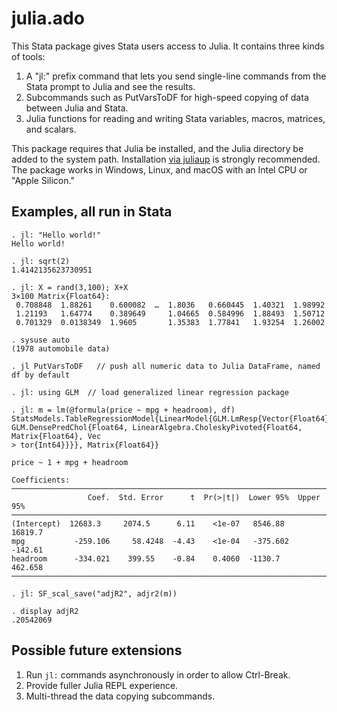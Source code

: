# julia.ado
This Stata package gives Stata users access to Julia. It contains three kinds of tools:
1.  A "jl:" prefix command that lets you send single-line commands from the Stata prompt to Julia and see the results.
2.  Subcommands such as PutVarsToDF for high-speed copying of data between Julia and Stata.
3.  Julia functions for reading and writing Stata variables, macros, matrices, and scalars.

This package requires that Julia be installed, and the Julia directory be added to the system path. Installation [via juliaup](https://github.com/JuliaLang/juliaup#installation) is strongly recommended. The package works in Windows, Linux, and macOS with an Intel CPU or "Apple Silicon."

## Examples, all run in Stata

```
. jl: "Hello world!"
Hello world!

. jl: sqrt(2)
1.4142135623730951

. jl: X = rand(3,100); X+X
3×100 Matrix{Float64}:
 0.708848  1.88261    0.600082  …  1.8036   0.660445  1.40321  1.98992
 1.21193   1.64774    0.389649     1.04665  0.584996  1.88493  1.50712
 0.701329  0.0138349  1.9605       1.35383  1.77841   1.93254  1.26002

. sysuse auto
(1978 automobile data)

. jl PutVarsToDF   // push all numeric data to Julia DataFrame, named df by default

. jl: using GLM  // load generalized linear regression package

. jl: m = lm(@formula(price ~ mpg + headroom), df)
StatsModels.TableRegressionModel{LinearModel{GLM.LmResp{Vector{Float64}}, GLM.DensePredChol{Float64, LinearAlgebra.CholeskyPivoted{Float64, Matrix{Float64}, Vec
> tor{Int64}}}}, Matrix{Float64}}

price ~ 1 + mpg + headroom

Coefficients:
─────────────────────────────────────────────────────────────────────────
                 Coef.  Std. Error      t  Pr(>|t|)  Lower 95%  Upper 95%
─────────────────────────────────────────────────────────────────────────
(Intercept)  12683.3     2074.5      6.11    <1e-07   8546.88   16819.7
mpg           -259.106     58.4248  -4.43    <1e-04   -375.602   -142.61
headroom      -334.021    399.55    -0.84    0.4060  -1130.7      462.658
─────────────────────────────────────────────────────────────────────────

. jl: SF_scal_save("adjR2", adjr2(m))

. display adjR2
.20542069
```

## Possible future extensions
1. Run `jl:` commands asynchronously in order to allow Ctrl-Break.
2. Provide fuller Julia REPL experience.
3. Multi-thread the data copying subcommands.
